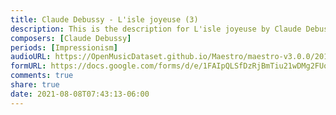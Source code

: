 ```yaml
---
title: Claude Debussy - L'isle joyeuse (3)
description: This is the description for L'isle joyeuse by Claude Debussy
composers: [Claude Debussy]
periods: [Impressionism]
audioURL: https://OpenMusicDataset.github.io/Maestro/maestro-v3.0.0/2013/ORIG-MIDI_02_7_7_13_Group__MID--AUDIO_15_R1_2013_wav--4.midi
formURL: https://docs.google.com/forms/d/e/1FAIpQLSfDzRjBmTiu21wDMg2FUoEDQnlDSa2BLgDzu8v9njS3WLmO0A/viewform
comments: true
share: true
date: 2021-08-08T07:43:13-06:00
---
```

